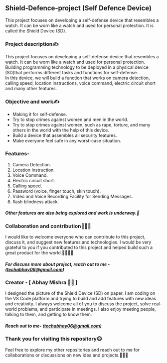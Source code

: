 
## Shield-Defence-project (Self Defence Device)
This project focuses on developing a self-defense device that resembles a watch. It can be worn like a watch and used for personal protection. 
It is called the Shield Device (SD).

### Project description✍️
This project focuses on developing a self-defense device that resembles a watch. 
It can be worn like a watch and used for personal protection. 
Building programming technology to be deployed in a physical device (SD)that performs different tasks and functions for self-defense.  
In this device, we will build a function that works on camera detection, calling speed, location instructions, voice command, electric circuit short and many other features.
 
### Objective and work✍️
- Making it for self-defense.
- Try to stop crimes against women and men in the world.
- Try to stop crimes against women, such as rape, torture, and many others in the world with the help of this device.
- Build a device that assembles all security features.
- Make everyone feel safe in any worst-case situation.

### Features-
1. Camera Detection.
2. Location Instruction.
3. Voice Command.
4. Electric circuit short.
5. Calling speed.
6. Password (voice, finger touch, skin touch).
7. Video and Voice Recording Facility for Sending Messages.
8. flash blindness attack.

##### Other features are also being explored and work is underway.🚀

### Collaboration and contribution🤝🧑‍💻
I would like to welcome everyone who can contribute to this project, discuss it, and suggest new features and technologies. 
I would be very grateful to you if you contributed to this project and helped build such a great product for the world.🤝🧑‍💻🚀
##### For discuss more about project, reach out to me - (techabhay06@gmail.com)

### Creator - [ Abhay Mishra 🧑‍💻 ]
I designed the picture of the Shield Device (SD) on paper. 
I am coding on the VS Code platform and trying to build and add features with new ideas and creativity. 
I always welcome all of you to discuss the project, solve real-world problems, and participate in meetings. 
I also enjoy meeting people, talking to them, and getting to know them.
##### Reach out to me- (techabhay06@gmail.com)

### Thank you for visiting this repository😊
Feel free to explore my other repositories and reach out to me for collaborations or discussions on new idea and projects.🤝😊🚀